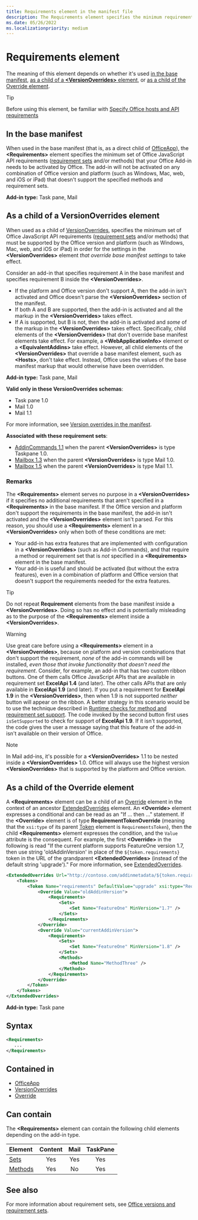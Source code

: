 ```yaml
---
title: Requirements element in the manifest file
description: The Requirements element specifies the minimum requirement set and methods your Office Add-in needs to be activated by Office or to override base manifest settings.
ms.date: 05/26/2022
ms.localizationpriority: medium
---
```


# Requirements element

The meaning of this element depends on whether it's used [in the base manifest](#in-the-base-manifest), [as a child of a **\<VersionOverrides\>** element](#as-a-child-of-a-versionoverrides-element), or [as a child of the Override element](#as-a-child-of-the-override-element).

> [!TIP]
> Before using this element, be familiar with [Specify Office hosts and API requirements](/office/dev/add-ins/develop/specify-office-hosts-and-api-requirements)

## In the base manifest

When used in the base manifest (that is, as a direct child of [OfficeApp](officeapp.md)), the **\<Requirements\>** element specifies the minimum set of Office JavaScript API requirements ([requirement sets](/office/dev/add-ins/develop/office-versions-and-requirement-sets#specify-office-applications-and-requirement-sets) and/or methods) that your Office Add-in needs to be activated by Office. The add-in will not be activated on any combination of Office version and platform (such as Windows, Mac, web, and iOS or iPad) that doesn't support the specified methods and requirement sets.

**Add-in type:** Task pane, Mail

## As a child of a VersionOverrides element

When used as a child of [VersionOverrides](versionoverrides.md), specifies the minimum set of Office JavaScript API requirements ([requirement sets](/office/dev/add-ins/develop/office-versions-and-requirement-sets#specify-office-applications-and-requirement-sets) and/or methods) that must be supported by the Office version and platform (such as Windows, Mac, web, and iOS or iPad) in order for the settings in the **\<VersionOverrides\>** element *that override base manifest settings* to take effect.

Consider an add-in that specifies requirement A in the base manifest and specifies requirement B inside the **\<VersionOverrides\>**.

- If the platform and Office version don't support A, then the add-in isn't activated and Office doesn't parse the **\<VersionOverrides\>** section of the manifest.
- If both A and B are supported, then the add-in is activated and all the markup in the **\<VersionOverrides\>** takes effect. 
- If A is supported, but B is not, then the add-in is activated and *some* of the markup in the **\<VersionOverrides\>** takes effect. Specifically, child elements of the **\<VersionOverrides\>** that don't override base manifest elements take effect. For example, a **\<WebApplicationInfo\>** element or a **\<EquivalentAddins\>** take effect. However, all child elements of the **\<VersionOverrides\>** that override a base manifest element, such as **\<Hosts\>**, don't take effect. Instead, Office uses the values of the base manifest markup that would otherwise have been overridden.

**Add-in type:** Task pane, Mail

**Valid only in these VersionOverrides schemas**:

- Task pane 1.0
- Mail 1.0
- Mail 1.1

For more information, see [Version overrides in the manifest](/office/dev/add-ins/develop/add-in-manifests#version-overrides-in-the-manifest).

**Associated with these requirement sets**:

- [AddinCommands 1.1](../requirement-sets/common/add-in-commands-requirement-sets.md) when the parent **\<VersionOverrides\>** is type Taskpane 1.0.
- [Mailbox 1.3](../requirement-sets/outlook/requirement-set-1.3/outlook-requirement-set-1.3.md) when the parent **\<VersionOverrides\>** is type Mail 1.0.
- [Mailbox 1.5](../requirement-sets/outlook/requirement-set-1.5/outlook-requirement-set-1.5.md) when the parent **\<VersionOverrides\>** is type Mail 1.1.

### Remarks

The **\<Requirements\>** element serves no purpose in a **\<VersionOverrides\>** if it specifies no additional requirements that aren't specified in a **\<Requirements\>** in the base manifest. If the Office version and platform don't support the requirements in the base manifest, the add-in isn't activated and the **\<VersionOverrides\>** element isn't parsed. For this reason, you should use a **\<Requirements\>** element in a **\<VersionOverrides\>** only when both of these conditions are met:

- Your add-in has extra features that are implemented with configuration in a **\<VersionOverrides\>** (such as Add-in Commands), and that require a method or requirement set that is *not* specified in a **\<Requirements\>** element in the base manifest.
- Your add-in is useful and should be activated (but without the extra features), even in a combination of platform and Office version that doesn't support the requirements needed for the extra features.

> [!TIP]
> Do not repeat **Requirement** elements from the base manifest inside a **\<VersionOverrides\>**. Doing so has no effect and is potentially misleading as to the purpose of the **\<Requirements\>** element inside a **\<VersionOverrides\>**.

> [!WARNING]
> Use great care before using a **\<Requirements\>** element in a **\<VersionOverrides\>**, because on platform and version combinations that don't support the requirement, *none* of the add-in commands will be installed, *even those that invoke functionality that doesn't need the requirement*. Consider, for example, an add-in that has two custom ribbon buttons. One of them calls Office JavaScript APIs that are available in requirement set **ExcelApi 1.4** (and later). The other calls APIs that are only available in **ExcelApi 1.9** (and later). If you put a requirement for **ExcelApi 1.9** in the **\<VersionOverrides\>**, then when 1.9 is not supported *neither* button will appear on the ribbon. A better strategy in this scenario would be to use the technique described in [Runtime checks for method and requirement set support](/office/dev/add-ins/develop/specify-office-hosts-and-api-requirements#runtime-checks-for-method-and-requirement-set-support). The code invoked by the second button first uses `isSetSupported` to check for support of **ExcelApi 1.9**. If it isn't supported, the code gives the user a message saying that this feature of the add-in isn't available on their version of Office. 

> [!NOTE]
> In Mail add-ins, it's possible for a **\<VersionOverrides\>** 1.1 to be nested inside a **\<VersionOverrides\>** 1.0. Office will always use the highest version **\<VersionOverrides\>** that is supported by the platform and Office version.

## As a child of the Override element

A **\<Requirements\>** element can be a child of an [Override](override.md) element in the context of an ancestor [ExtendedOverrides](extendedoverrides.md) element. An **\<Override\>** element expresses a conditional and can be read as an "If ... then ..." statement. If the **\<Override\>** element is of type **RequirementTokenOverride** (meaning that the `xsi:type` of its parent [Token](token.md) element is `RequirementsToken`), then the child **\<Requirements\>** element expresses the condition, and the `Value` attribute is the consequent. For example, the first **\<Override\>** in the following is read "If the current platform supports FeatureOne version 1.7, then use string 'oldAddinVersion' in place of the `${token.requirements}` token in the URL of the grandparent **\<ExtendedOverrides\>** (instead of the default string 'upgrade')." For more information, see [ExtendedOverrides](extendedoverrides.md).

```xml
<ExtendedOverrides Url="http://contoso.com/addinmetadata/${token.requirements}/extended-manifest-overrides.json">
    <Tokens>
        <Token Name="requirements" DefaultValue="upgrade" xsi:type="RequirementsToken">
            <Override Value="oldAddinVersion">
                <Requirements>
                    <Sets>
                        <Set Name="FeatureOne" MinVersion="1.7" />
                    </Sets>
                </Requirements>
            </Override>
            <Override Value="currentAddinVersion">
                <Requirements>
                    <Sets>
                        <Set Name="FeatureOne" MinVersion="1.8" />
                    </Sets>
                    <Methods>
                        <Method Name="MethodThree" />
                    </Methods>
                </Requirements>
            </Override>
        </Token>
    </Tokens>
</ExtendedOverrides>
```

**Add-in type:** Task pane

## Syntax

```XML
<Requirements>
   ...
</Requirements>
```

## Contained in

- [OfficeApp](officeapp.md)
- [VersionOverrides](versionoverrides.md)
- [Override](override.md)

## Can contain

The **\<Requirements\>** element can contain the following child elements depending on the add-in type.

|Element|Content|Mail|TaskPane|
|:-----|:-----:|:-----:|:-----:|
|[Sets](sets.md)|Yes|Yes|Yes|
|[Methods](methods.md)|Yes|No|Yes|

## See also

For more information about requirement sets, see [Office versions and requirement sets](/office/dev/add-ins/develop/office-versions-and-requirement-sets).
